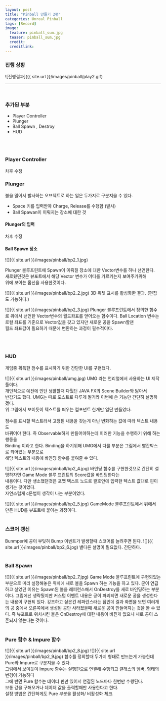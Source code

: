 ```yaml
---
layout: post
title: "Pinball 만들기 2편"
categories: Unreal Pinball
tags: [Record]
image:
  feature: pinball_sum.jpg
  teaser: pinball_sum.jpg
  credit:
  creditlink:
---
```



### 진행 상황

 ![진행결과]({{ site.url }}/images/pinball/play2.gif)
<br>
<hr>
<br>


### 추가된 부분

* Player Controller
* Plunger
* Ball Spawn , Destroy
* HUD

 <br><br>

### Player Controller

차후 수정<br>

### Plunger

 볼을 밀어서 발사하는 오브젝트로 하는 일은 두가지로 구분지을 수 있다.
 * Space 키를 입력받아 Charge, Release를 수행함 (발사)
 * Ball Spawan이 이뤄지는 장소에 대한 것

#### Plunger의 입력
차후 수정 <br>

#### Ball Spawn 장소

 ![]({{ site.url }}/images/pinball/bp2_1.jpg)

 Plunger 블루프린트에 Spawn이 이뤄질 장소에 대한 Vector변수를 하나 선언한다.<br>
 새로웠던것은 뷰포트에서 해당 Vector 변수가 어디를 가르키는지 보여주기위해 <br>
 위에 보이는 옵션을 사용한것이다.<br>

 ![]({{ site.url }}/images/pinball/bp2_2.jpg)
 3D 위젯 표시를 활성화한 결과. (편집도 가능하다.)<br>

 ![]({{ site.url }}/images/pinball/bp2_3.jpg)
 Plunger 블루프린트에서 정의한 함수로 위에서 선언한 Vector변수의 월드좌표를 얻어오는 함수이다.
 Ball Location 변수는 로컬 좌표를 기준으로 Vector값을 갖고 있지만 새로운 공을 Spawn할땐 <br>
 월드 좌표값이 필요하기 때문에 변환하는 과정이 필수적이다.

 <br><br>

### HUD
 게임중 획득한 점수를 표시하기 위한 간단한 UI를 구현했다.

 ![]({{ site.url }}/images/pinball/umg.jpg)
 UMG 라는 언리얼에서 사용하는 UI 제작 툴이다.<br>
 개인적으로 예전에 인턴 생활할때 다뤘던 JAVA FX의 Scene Builder와 닮아서 <br>
 반갑기도 했다. UMG는 따로 포스트로 다루게 될거라 이번에 쓴 기능만 간단히 설명하겠다.<br>
 위 그림에서 보이듯이 텍스트를 띄우는 컴포넌트 한개만 일단 만들었다. <br>
<br>
 점수를 표시할 텍스트라서 고정된 내용을 갖는게 아닌 변화하는 값에 따라 텍스트 내용도<br>
 바뀌어야 한다. 즉 Observable하게 만들어야하는데 이러한 기능을 수행하기 위해 하는 행동을<br>
 Binding 이라고 한다. Binding을 하기위해 UMG에서 다룰 부분은 그림에서 빨간박스로 되어있는 부분으로<br>
 해당 텍스트의 내용에 바인딩 함수를 붙여줄 수 있다.
<br>

![]({{ site.url }}/images/pinball/bp2_4.jpg)
 바인딩 함수를 구현한것으로 간단히 설명하자면 Game Mode 블루 프린트의 Score값을 바인딩한다는<br>
 내용이다. 다만 생소했던것은 포맷 텍스트 노드로 괄호안에 입력한 텍스트 값대로 핀이 생기는 것이었다.<br>
 자연스럽게 c문법이 생각이 나는 부분이었다.<br>

![]({{ site.url }}/images/pinball/bp2_5.jpg)
 GameMode 블루프린트에서 위에서 만든 HUD를 뷰포트에 붙이는 과정이다.
 <br><br>

### 스코어 갱신
 Bunmper에 공이 부딪혀 Bump 이벤트가 발생할때 스코어를 늘려주면 된다.
 ![]({{ site.url }}/images/pinball/bp2_6.jpg)
 별다른 설명이 필요없다. 간단하다.
<br><br>

### Ball Spawn

 ![]({{ site.url }}/images/pinball/bp2_7.jpg)
  Game Mode 블루프린트에 구현되있는 부분으로 미리 설정해놓은 위치에 새로 볼을 Spawn 하는
  기능을 하고 있다. 굳이 언급하고 싶었던 이유는 Spawn된 볼을 레퍼런스해서 OnDestroy를 새로
  바인딩하는 부분이다. 그림에선 생략됬지만 커스텀 이벤트 내용은 공이 파괴되면 새로운 공을 생성한다는
  내용이 구현되 있다. 강조하고 싶은건 레퍼런스라는 점인데 결과 화면을 보면 여러개의 공 중에서
  오른쪽에서 생성된 공만 사라졌을때 새로운 공이 만들어지는 것을 볼 수 있다. 즉 뷰포트로 위치시킨
  볼은 OnDestroy에 대한 내용이 바뀐게 없으니 새로 공이 스폰되지 않는다는 것이다.
<br><br>

### Pure 함수 & Impure 함수
![]({{ site.url }}/images/pinball/bp2_8.jpg)
![]({{ site.url }}/images/pinball/bp2_9.jpg)
함수를 정의할때 두가지 형태로 만드는게 가능한데 Pure와 Impure로 구분지을 수 있다.<br>
그림에서 보이듯이 Impure 함수는 실행핀으로 연결해 수행되고 클래스의 멤버, 형태의 변경이 가능하다<br>
그에 반면 Pure 함수는 데이터 핀만 있어서 연결된 노드마다 한번만 수행된다. <br>
보통 값을 구해오거나 데이터 값을 출력할때만 사용한다고 한다. <br>
설정 방법은 간단하게도 Pure 부분을 활성화/ 비활성화 체크.<br>
<br>
